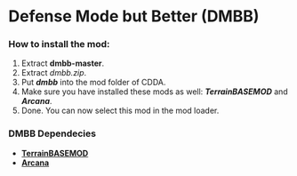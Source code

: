 # Defense Mode but Better (DMBB)

### How to install the mod:

1. Extract **dmbb-master**.
2. Extract *dmbb.zip*.
3. Put _**dmbb**_ into the mod folder of CDDA.
4. Make sure you have installed these mods as well: _**TerrainBASEMOD**_ and _**Arcana**_.
5. Done. You can now select this mod in the mod loader.

### DMBB Dependecies

* **[TerrainBASEMOD](https://github.com/Kenan2000/TerrainBASE-Archery-Pneumatics)**
* **[Arcana](https://github.com/chaosvolt/cdda-arcana-mod)**
